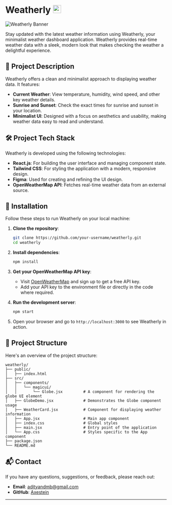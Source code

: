 # Weatherly <img src="https://github.com/user-attachments/assets/9b56fb58-14ec-4e93-b463-b90ef81eb463" alt="appicon" width="25" height="25">

![Weatherly Banner](https://github.com/user-attachments/assets/your-banner-image-path)

Stay updated with the latest weather information using Weatherly, your minimalist weather dashboard application. Weatherly provides real-time weather data with a sleek, modern look that makes checking the weather a delightful experience.

## 📖 Project Description

Weatherly offers a clean and minimalist approach to displaying weather data. It features:

- **Current Weather**: View temperature, humidity, wind speed, and other key weather details.
- **Sunrise and Sunset**: Check the exact times for sunrise and sunset in your location.
- **Minimalist UI**: Designed with a focus on aesthetics and usability, making weather data easy to read and understand.

## 🛠️ Project Tech Stack

Weatherly is developed using the following technologies:

- **React.js**: For building the user interface and managing component state.
- **Tailwind CSS**: For styling the application with a modern, responsive design.
- **Figma**: Used for creating and refining the UI design.
- **OpenWeatherMap API**: Fetches real-time weather data from an external source.

## 🚀 Installation

Follow these steps to run Weatherly on your local machine:

1. **Clone the repository**:
   ```bash
   git clone https://github.com/your-username/weatherly.git
   cd weatherly
   ```

2. **Install dependencies**:
   ```bash
   npm install
   ```

3. **Get your OpenWeatherMap API key**:
   - Visit [OpenWeatherMap](https://openweathermap.org/) and sign up to get a free API key.
   - Add your API key to the environment file or directly in the code where required.

4. **Run the development server**:
   ```bash
   npm start
   ```

5. Open your browser and go to `http://localhost:3000` to see Weatherly in action.

## 📁 Project Structure

Here's an overview of the project structure:

```
weatherly/
├── public/
│   ├── index.html
├── src/
│   ├── components/
│   │   └── magicui/
│   │       └── Globe.jsx         # A component for rendering the globe UI element
│   ├── GlobeDemo.jsx             # Demonstrates the Globe component usage
│   ├── WeatherCard.jsx           # Component for displaying weather information
│   ├── App.jsx                   # Main app component
│   ├── index.css                 # Global styles
│   ├── main.jsx                  # Entry point of the application
│   └── App.css                   # Styles specific to the App component
├── package.json
└── README.md
```

## 📬 Contact

If you have any questions, suggestions, or feedback, please reach out:

- **Email**: adityandmb@gmail.com
- **GitHub**: [Axestein](https://github.com/Axestein)

---
